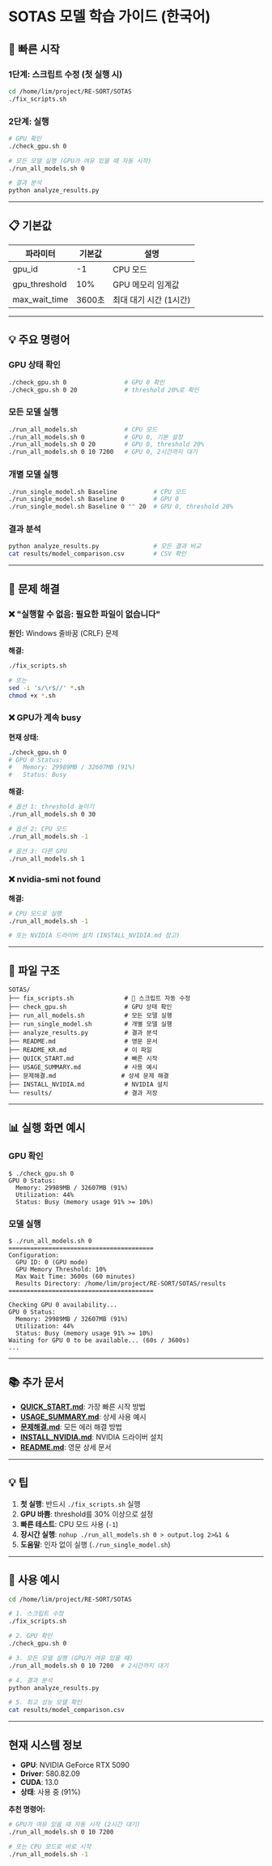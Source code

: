 # SOTAS 모델 학습 가이드 (한국어)

## 🚀 빠른 시작

### 1단계: 스크립트 수정 (첫 실행 시)

```bash
cd /home/lim/project/RE-SORT/SOTAS
./fix_scripts.sh
```

### 2단계: 실행

```bash
# GPU 확인
./check_gpu.sh 0

# 모든 모델 실행 (GPU가 여유 있을 때 자동 시작)
./run_all_models.sh 0

# 결과 분석
python analyze_results.py
```

---

## 📋 기본값

| 파라미터 | 기본값 | 설명 |
|---------|--------|------|
| gpu_id | -1 | CPU 모드 |
| gpu_threshold | 10% | GPU 메모리 임계값 |
| max_wait_time | 3600초 | 최대 대기 시간 (1시간) |

---

## 💡 주요 명령어

### GPU 상태 확인
```bash
./check_gpu.sh 0                # GPU 0 확인
./check_gpu.sh 0 20             # threshold 20%로 확인
```

### 모든 모델 실행
```bash
./run_all_models.sh             # CPU 모드
./run_all_models.sh 0           # GPU 0, 기본 설정
./run_all_models.sh 0 20        # GPU 0, threshold 20%
./run_all_models.sh 0 10 7200   # GPU 0, 2시간까지 대기
```

### 개별 모델 실행
```bash
./run_single_model.sh Baseline          # CPU 모드
./run_single_model.sh Baseline 0        # GPU 0
./run_single_model.sh Baseline 0 "" 20  # GPU 0, threshold 20%
```

### 결과 분석
```bash
python analyze_results.py               # 모든 결과 비교
cat results/model_comparison.csv        # CSV 확인
```

---

## 🔧 문제 해결

### ❌ "실행할 수 없음: 필요한 파일이 없습니다"

**원인:** Windows 줄바꿈 (CRLF) 문제

**해결:**
```bash
./fix_scripts.sh

# 또는
sed -i 's/\r$//' *.sh
chmod +x *.sh
```

### ❌ GPU가 계속 busy

**현재 상태:**
```bash
./check_gpu.sh 0
# GPU 0 Status:
#   Memory: 29989MB / 32607MB (91%)
#   Status: Busy
```

**해결:**
```bash
# 옵션 1: threshold 높이기
./run_all_models.sh 0 30

# 옵션 2: CPU 모드
./run_all_models.sh -1

# 옵션 3: 다른 GPU
./run_all_models.sh 1
```

### ❌ nvidia-smi not found

**해결:**
```bash
# CPU 모드로 실행
./run_all_models.sh -1

# 또는 NVIDIA 드라이버 설치 (INSTALL_NVIDIA.md 참고)
```

---

## 📁 파일 구조

```
SOTAS/
├── fix_scripts.sh              # 🔧 스크립트 자동 수정
├── check_gpu.sh                # GPU 상태 확인
├── run_all_models.sh           # 모든 모델 실행
├── run_single_model.sh         # 개별 모델 실행
├── analyze_results.py          # 결과 분석
├── README.md                   # 영문 문서
├── README_KR.md                # 이 파일
├── QUICK_START.md              # 빠른 시작
├── USAGE_SUMMARY.md            # 사용 예시
├── 문제해결.md                  # 상세 문제 해결
├── INSTALL_NVIDIA.md           # NVIDIA 설치
└── results/                    # 결과 저장
```

---

## 📊 실행 화면 예시

### GPU 확인
```
$ ./check_gpu.sh 0
GPU 0 Status:
  Memory: 29989MB / 32607MB (91%)
  Utilization: 44%
  Status: Busy (memory usage 91% >= 10%)
```

### 모델 실행
```
$ ./run_all_models.sh 0
========================================
Configuration:
  GPU ID: 0 (GPU mode)
  GPU Memory Threshold: 10%
  Max Wait Time: 3600s (60 minutes)
  Results Directory: /home/lim/project/RE-SORT/SOTAS/results
========================================

Checking GPU 0 availability...
GPU 0 Status:
  Memory: 29989MB / 32607MB (91%)
  Utilization: 44%
  Status: Busy (memory usage 91% >= 10%)
Waiting for GPU 0 to be available... (60s / 3600s)
...
```

---

## 📚 추가 문서

- **[QUICK_START.md](QUICK_START.md)**: 가장 빠른 시작 방법
- **[USAGE_SUMMARY.md](USAGE_SUMMARY.md)**: 상세 사용 예시
- **[문제해결.md](문제해결.md)**: 모든 에러 해결 방법
- **[INSTALL_NVIDIA.md](INSTALL_NVIDIA.md)**: NVIDIA 드라이버 설치
- **[README.md](README.md)**: 영문 상세 문서

---

## 💡 팁

1. **첫 실행**: 반드시 `./fix_scripts.sh` 실행
2. **GPU 바쁨**: threshold를 30% 이상으로 설정
3. **빠른 테스트**: CPU 모드 사용 (`-1`)
4. **장시간 실행**: `nohup ./run_all_models.sh 0 > output.log 2>&1 &`
5. **도움말**: 인자 없이 실행 (`./run_single_model.sh`)

---

## 🎯 사용 예시

```bash
cd /home/lim/project/RE-SORT/SOTAS

# 1. 스크립트 수정
./fix_scripts.sh

# 2. GPU 확인
./check_gpu.sh 0

# 3. 모든 모델 실행 (GPU가 여유 있을 때)
./run_all_models.sh 0 10 7200  # 2시간까지 대기

# 4. 결과 분석
python analyze_results.py

# 5. 최고 성능 모델 확인
cat results/model_comparison.csv
```

---

## 현재 시스템 정보

- **GPU**: NVIDIA GeForce RTX 5090
- **Driver**: 580.82.09
- **CUDA**: 13.0
- **상태**: 사용 중 (91%)

**추천 명령어:**
```bash
# GPU가 여유 있을 때 자동 시작 (2시간 대기)
./run_all_models.sh 0 10 7200

# 또는 CPU 모드로 바로 시작
./run_all_models.sh -1
```

